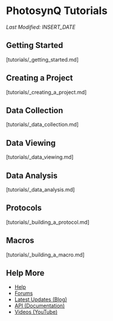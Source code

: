 # PhotosynQ Tutorials
*Last Modified: INSERT_DATE*

## Getting Started

[tutorials/_getting_started.md]

## Creating a Project

[tutorials/_creating_a_project.md]

## Data Collection

[tutorials/_data_collection.md]

## Data Viewing

[tutorials/_data_viewing.md]

## Data Analysis

[tutorials/_data_analysis.md]

## Protocols

[tutorials/_building_a_protocol.md]

## Macros

[tutorials/_building_a_macro.md]

## Help More
+ [Help](https://photosynq.org/help)
+ [Forums](https://photosynq.org/forums)
+ [Latest Updates (Blog)](https://blog.photosynq.org/)
+ [API (Documentation)](https://photosynq.org/rdoc)
+ [Videos (YouTube)](https://www.youtube.com/channel/UCvJrVf_OUX8ukD01AjmDwSg)

<link rel="stylesheet" href="https://maxcdn.bootstrapcdn.com/font-awesome/4.7.0/css/font-awesome.min.css">